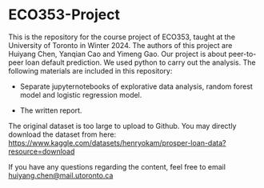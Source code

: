 # ECO353-Project

This is the repository for the course project of ECO353, taught at the University of Toronto in Winter 2024. 
The authors of this project are Huiyang Chen, Yanqian Cao and Yimeng Gao.
Our project is about peer-to-peer loan default prediction.
We used python to carry out the analysis. The following materials are included in this repository:

- Separate jupyternotebooks of explorative data analysis, random forest model and logistic regression model.

- The written report.

The original dataset is too large to upload to Github. You may directly download the dataset from here:
https://www.kaggle.com/datasets/henryokam/prosper-loan-data?resource=download

If you have any questions regarding the content, feel free to email huiyang.chen@mail.utoronto.ca
